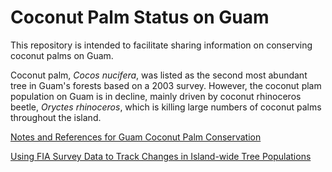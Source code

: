 # Coconut Palm Status on Guam

This repository is intended to facilitate sharing information on conserving coconut palms on Guam. 

Coconut palm, *Cocos nucifera*, was listed as the second most abundant tree in Guam's forests based on a 2003 survey.
However, the coconut plam population on Guam is in decline, mainly driven by coconut rhinoceros beetle, *Oryctes rhinoceros*, which is killing large numbers of coconut palms throughout the island.

[Notes and References for Guam Coconut Palm Conservation](notes/notes-and-references.md)

[Using FIA Survey Data to Track Changes in Island-wide Tree Populations](notes/FIA-survey-results.md)










